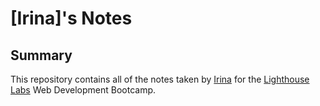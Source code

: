 # [Irina]'s Notes

## Summary

This repository contains all of the notes taken by [Irina](https://github.com/IrinaGM) for the [Lighthouse Labs](https://www.lighthouselabs.ca/) Web Development Bootcamp.

